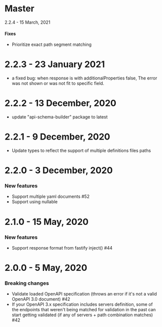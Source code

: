 # Master

2.2.4 - 15 March, 2021

#### Fixes
-  Prioritize exact path segment matching


# 2.2.3 - 23 January 2021
 - a fixed bug: when response is with additionalProperties false,
   The error was not shown or was not fit to specific field.

# 2.2.2 - 13 December, 2020
 - update "api-schema-builder" package to latest 

# 2.2.1 - 9 December, 2020
 - Update types to reflect the support of multiple definitions files paths

# 2.2.0 - 3 December, 2020

### New features

- Support multiple yaml documents #52
- Support using nullable

# 2.1.0 - 15 May, 2020

### New features

- Support response format from fastify inject() #44

# 2.0.0 - 5 May, 2020

### Breaking changes

- Validate loaded OpenAPI specification (throws an error if it's not a valid OpenAPI 3.0 document) #42
- If your OpenAPI 3.x specification includes servers definition, some of the endpoints that weren't being matched for validation in the past can start getting validated (if any of servers + path combination matches) #42
